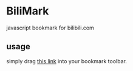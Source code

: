 # BiliMark
javascript bookmark for bilibili.com

## usage
simply drag [this link](javascript:(()=>{let%20target=document.getElementsByClassName('tminfo')[0];let%20loadLink=(video,danmuku,cover)=>{let%20a=document.createElement('a');let%20div=document.createElement('div');a.className='BiliMark';a.style.padding='0%200%200%201em';a.innerHTML='[%E8%A7%86%E9%A2%91]';a.href=video;div.appendChild(a);target.innerHTML+=div.innerHTML;if(danmuku){a.innerHTML='[%E5%BC%B9%E5%B9%95]';a.href=danmuku;div.appendChild(a);target.innerHTML+=div.innerHTML;}if(cover){a.innerHTML='[%E5%B0%81%E9%9D%A2]';a.href=cover;div.appendChild(a);target.innerHTML+=div.innerHTML;}};if(document.getElementsByClassName('BiliMark').length!=0){while(document.getElementsByClassName('BiliMark').length!=0){target.removeChild(document.getElementsByClassName('BiliMark')[0]);}}else{let%20page=document.getElementById('plist').children;if(page.length==0){let%20url='http://www.bilibili.com/m/html5?aid='+aid+'&page=1';let%20request=new%20XMLHttpRequest();request.open("GET",url,true);request.onreadystatechange=()=>{if(request.readyState==4){let%20r=JSON.parse(request.responseText);loadLink(r.src,r.cid,r.img);}};request.send();}else{for(let%20i=0;i!=page.length;i++){if(page[i].className=='curPage'){let%20url='http://www.bilibili.com/m/html5?aid='+aid+'&page='+(i+1);let%20request=new%20XMLHttpRequest();request.open("GET",url,true);request.onreadystatechange=()=>{if(request.readyState==4){let%20r=JSON.parse(request.responseText);loadLink(r.src,r.cid,r.img);}};request.send();}}}}})();) into your bookmark toolbar.
